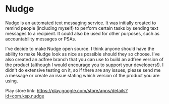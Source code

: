 # Nudge
Nudge is an automated text messaging service. It was initially created to remind people (including myself) to perform
certain tasks by sending text messages to a recipient. It could also be used for other purposes, such as
accountability messages or PSAs.

I've decide to make Nudge open source. I think anyone should have the ability to make Nudge look as nice as possible should they so choose. I've also created an adfree branch that you can use to build an adfree version of the product (although I would encourage you to support your developers!). I didn't do extensive testing on it, so if there are any issues, please send me a message or create an issue stating which version of the product you are using.

Play store link: https://play.google.com/store/apps/details?id=com.ksp.nudge
